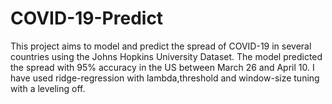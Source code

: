 # COVID-19-Predict

This project aims to model and predict the spread of COVID-19 in several countries using the Johns Hopkins University Dataset. The model predicted the spread with 95% accuracy in the US between March 26 and April 10.
I have used ridge-regression with lambda,threshold and window-size tuning with a leveling off.


